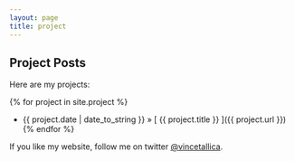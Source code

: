 ```yaml
---
layout: page
title: project
---
```


## Project Posts
Here are my projects:

{% for project in site.project %}
  * {{ project.date | date_to_string }} &raquo; [ {{ project.title }} ]({{ project.url }})
{% endfor %}

If you like my website, follow me on twitter [@vincetallica](https://twitter.com/vincetallica).
